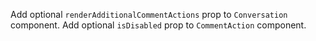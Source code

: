 Add optional `renderAdditionalCommentActions` prop to `Conversation` component. Add optional `isDisabled` prop to `CommentAction` component.
